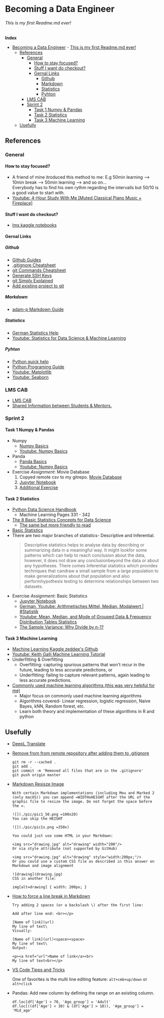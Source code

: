 # Becoming a Data Engineer 
###### This is my first Readme.md ever!


__Index__
- [Becoming a Data Engineer](#becoming-a-data-engineer)
          - [This is my first Readme.md ever!](#this-is-my-first-readmemd-ever)
  - [References](#references)
    - [General](#general)
      - [How to stay focused?](#how-to-stay-focused)
      - [Stuff I want do checkout?](#stuff-i-want-do-checkout)
      - [Gernal Links](#gernal-links)
        - [Github](#github)
        - [Markdown](#markdown)
        - [Statistics](#statistics)
        - [Pyhton](#pyhton)
    - [LMS CAB](#lms-cab)
    - [Sprint 2](#sprint-2)
      - [Task 1 Numpy & Pandas](#task-1-numpy--pandas)
      - [Task 2 Statistics](#task-2-statistics)
      - [Task 3 Machine Learning](#task-3-machine-learning)
  - [Usefully](#usefully)


## References 
### General

#### How to stay focused?
- A friend of mine itroduced this method to me: E.g 50min learning --> 10min break --> 50min learning --> and so on...  
Everybody has to find his own rythm regarding the intervalls but 50/10 is a good value to start with. 
- [Youtube: 4-Hour Study With Me [Muted Classical Piano Music + Fireplace]](https://www.youtube.com/watch?v=lq9bA39t30I)

#### Stuff I want do checkout? 

- [lms kaggle notebooks](https://github.com/plsms)

#### Gernal Links

##### Github
- [Github Guides](https://guides.github.com/)
- [.gitignore Cheatsheet](https://github.com/kenmueller/gitignore/blob/master/README.md)
- [git Commands Cheatsheet](https://education.github.com/git-cheat-sheet-education.pdf)
- [Generate SSH Keys](https://docs.github.com/en/github/authenticating-to-github/connecting-to-github-with-ssh/generating-a-new-ssh-key-and-adding-it-to-the-ssh-agent)
- [git Simply Explained](https://www.atlassian.com/de/git/tutorials)
- [Add existing project to git](https://gist.github.com/alexpchin/102854243cd066f8b88e)

##### Markdown
- [adam-p Markdown Guide](https://github.com/adam-p/markdown-here/wiki/Markdown-Here-Cheatsheet)
  
##### Statistics
- [German Statistics Help](https://de.statista.com/)
- [Youtube: Statistics for Data Science & Machine Learning](https://www.youtube.com/watch?v=tcusIOfI_GM)
##### Pyhton
- [Python quick help](https://www.programiz.com/python-programming)
- [Python Programing Guide](https://www.geeksforgeeks.org/python-programming-language/?ref=leftbar)
- [Youtube: Matplotlib ](https://www.youtube.com/watch?v=wB9C0Mz9gSo)
- [Youtube: Seaborn](https://www.youtube.com/watch?v=6GUZXDef2U0)


### LMS CAB

- [LMS CAB](https://lms.codeacademyberlin.com)
- [Shared Information between Students & Mentors.](shared_links_information.md)

### Sprint 2

#### Task 1 Numpy & Pandas
- Numpy
  - [Numpy Basics](https://cs231n.github.io/python-numpy-tutorial/#numpy)
  - [Youtube: Numpy Basics](https://www.youtube.com/watch?v=GB9ByFAIAH4)
- Panda
  - [Panda Basics](https://dsft.code-data-ai.com/pandas-dataframe/)
  - [Youtube: Numpy Basics](https://www.youtube.com/watch?v=vmEHCJofslg)
- Exercise *Assignment*: Movie Database
  1. Copyed remote csv to my gitrepo. [Movie Database](sprint_2/movie_dataset.csv)
  2. [Jupyter Notebook](sprint_2/task_1.ipynb)
  3. [Additional Exercise](https://python.plainenglish.io/100-numpy-exercises-for-data-science-1d1bb221e7cd)

#### Task 2 Statistics
- [Python Data Science Handbook](https://tanthiamhuat.files.wordpress.com/2018/04/pythondatasciencehandbook.pdf)
  - Machine Learning Pages 331 - 342
- [The 8 Basic Statistics Concepts for Data Science](https://www.kdnuggets.com/2020/06/8-basic-statistics-conceptshtml)
  - [The same but more friendly to read](sprint_2/8_Basic_Statistic_Concepts.pdf)
- [Basic Statistics](https://dsft.code-data-ai.com/stats-1/)
- There are two major branches of statistics- Descriptive and Inferential. 
   >Descriptive statistics helps to analyse data by describing or summarizing data in a meaningful way. It might lookfor some patterns which can help to reach conclusion about the data, however, it does not draw any conclusionbeyond the data or about any hypotheses. There comes Inferential statistics which provides techniques that candraw a small sample from a large population to make generalizations about that population and also performhypothesis testing to determine relationships between two datasets.
- Exercise *Assignment*: Basic Statistics
  - [Jupyter Notebook](sprint_2/task_2.ipynb)
  - [German, Youtube: Arithmetisches Mittel, Median, Modalwert | #Statistik ](https://www.youtube.com/watchv=DhXz9vM6Z8c)
  - [Youtube: Mean, Median, and Mode of Grouped Data & Frequency Distribution Tables Statistics](https://www.youtubecom/watch?v=zjHfAhcU6kE)
  - [The Sample Variance: Why Divide by n-1?](https://www.youtube.com/watch?v=9ONRMymR2Eg)

#### Task 3 Machine Learning 
  - [Machine Learning Kaggle zeddee's Github](https://gist.github.com/zeddee/824cfa865bd2944057a49bf2fd6e4b65)
  - [Youtube: Keith Galli Machine Learning Tutorial](https://www.youtube.com/watch?v=M9Itm95JzL0)
  - Underfitting & Overfitting
    - Overfitting: capturing spurious patterns that won't recur in the future, leading to less accurate predictions, or
    - Underfitting: failing to capture relevant patterns, again leading to less accurate predictions.
  - [Commonly used machine learning algorithms (this was very helpful for me)](https://www.analyticsvidhya.com/blog/2017/09/common-machine-learning-algorithms/)  
    - Major focus on commonly used machine learning algorithms
    - Algorithms covered- Linear regression, logistic regression, Naive Bayes, kNN, Random forest, etc.
    - Learn both theory and implementation of these algorithms in R and python

## Usefully

- [DeepL Translate](https://www.deepl.com/translator)
- [Remove from from remote repository after adding them to .gitignore](https://stackoverflow.com/questions/7927230/remove-directory-from-remote-repository-after-adding-them-to-gitignore)

  ```
  git rm -r --cached . 
  git add .
  git commit -m 'Removed all files that are in the .gitignore' 
  git push origin master
  ```

- [Markdown Resisze Image](https://stackoverflow.com/questions/14675913/changing-image-size-in-markdown)
  ```
  With certain Markdown implementations (including Mou and Marked 2 (only macOS)) you can append =WIDTHxHEIGHT after the URL of the graphic file to resize the image. Do not forget the space before the =.

  ![](./pic/pic1_50.png =100x20)
  You can skip the HEIGHT

  ![](./pic/pic1s.png =250x)
  ```

  ```
  You could just use some HTML in your Markdown:

  <img src="drawing.jpg" alt="drawing" width="200"/>
  Or via style attribute (not supported by GitHub)

  <img src="drawing.jpg" alt="drawing" style="width:200px;"/>
  Or you could use a custom CSS file as described in this answer on Markdown and image alignment

  ![drawing](drawing.jpg)
  CSS in another file:

  img[alt=drawing] { width: 200px; }
  ```

- [How to force a line break in Markdown](https://stackoverflow.com/questions/26626256/how-to-insert-a-line-break-br-in-markdown)  
  ```
  Try adding 2 spaces (or a backslash \) after the first line:

  Add after line end: <br></p>

  [Name of link](url)
  My line of text\
  Visually:

  [Name of link](url)<space><space>
  My line of text\
  Output:

  <p><a href="url">Name of link</a><br>
  My line of text<br></p>
  ```
- [VS Code Tipps and Tricks](https://code.visualstudio.com/docs/getstarted/tips-and-tricks)

  One of favorites is the multi line editing feature: `alt+cmb+up/down` or `alt+click`

- Pandas: Add new column by defining the range on an existing column. 
  ```
  df.loc[df['Age'] > 70, 'Age_group'] = 'Adult'
  df.loc[((df['Age'] < 30) & (df['Age'] > 10)), 'Age_group'] = 'Mid_age'
  ```






